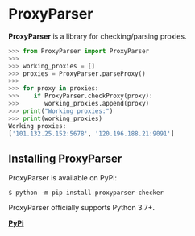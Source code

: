 # ProxyParser

**ProxyParser** is a library for checking/parsing proxies.

```python
>>> from ProxyParser import ProxyParser
>>> 
>>> working_proxies = []
>>> proxies = ProxyParser.parseProxy()
>>> 
>>> for proxy in proxies:
>>>    if ProxyParser.checkProxy(proxy):
>>>       working_proxies.append(proxy)
>>> print("Working proxies:")
>>> print(working_proxies)
Working proxies:
['101.132.25.152:5678', '120.196.188.21:9091']
```

## Installing ProxyParser

ProxyParser is available on PyPi:
```console
$ python -m pip install proxyparser-checker
```
ProxyParser officially supports Python 3.7+.

[**PyPi**](https://pypi.org/project/proxyparser-checker/)
